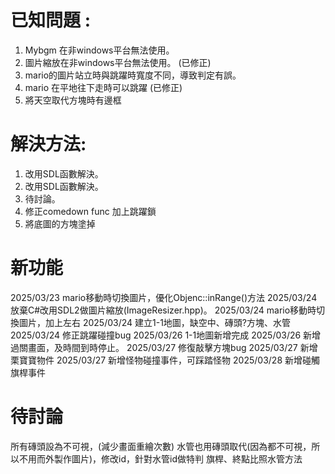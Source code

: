 #	已知問題 :

1. Mybgm 在非windows平台無法使用。
2. 圖片縮放在非windows平台無法使用。 (已修正)
3. mario的圖片站立時與跳躍時寬度不同，導致判定有誤。
4. mario 在平地往下走時可以跳躍 (已修正)
5. 將天空取代方塊時有邊框

#	解決方法:

1. 改用SDL函數解決。
2. 改用SDL函數解決。
3. 待討論。
4. 修正comedown func 加上跳躍鎖
5. 將底圖的方塊塗掉

# 新功能

2025/03/23 mario移動時切換圖片，優化Objenc::inRange()方法
2025/03/24 放棄C#改用SDL2做圖片縮放(ImageResizer.hpp)。
2025/03/24 mario移動時切換圖片，加上左右
2025/03/24 建立1-1地圖，缺空中、磚頭?方塊、水管
2025/03/24 修正跳躍碰撞bug
2025/03/26 1-1地圖新增完成
2025/03/26 新增過關畫面，及時間到時停止。
2025/03/27 修復敲擊方塊bug
2025/03/27 新增栗寶寶物件
2025/03/27 新增怪物碰撞事件，可踩踏怪物
2025/03/28 新增碰觸旗桿事件


# 待討論

所有磚頭設為不可視，(減少畫面重繪次數)
水管也用磚頭取代(因為都不可視，所以不用而外製作圖片)，修改id，針對水管id做特判
旗桿、終點比照水管方法